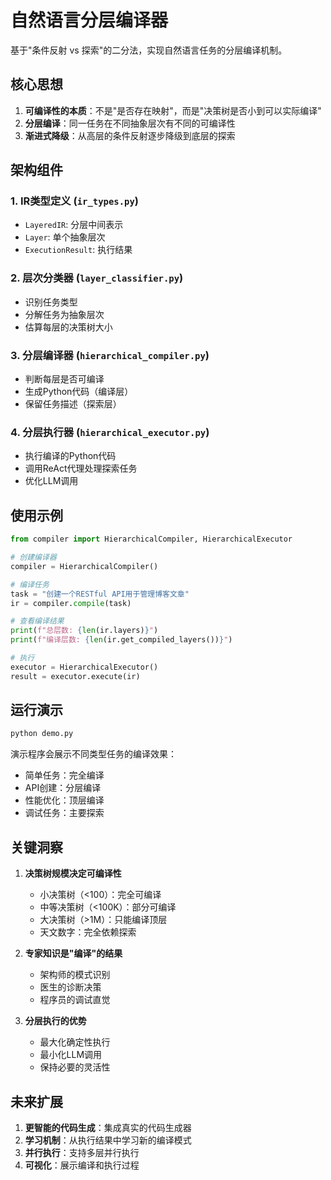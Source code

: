 # 自然语言分层编译器

基于"条件反射 vs 探索"的二分法，实现自然语言任务的分层编译机制。

## 核心思想

1. **可编译性的本质**：不是"是否存在映射"，而是"决策树是否小到可以实际编译"
2. **分层编译**：同一任务在不同抽象层次有不同的可编译性
3. **渐进式降级**：从高层的条件反射逐步降级到底层的探索

## 架构组件

### 1. IR类型定义 (`ir_types.py`)
- `LayeredIR`: 分层中间表示
- `Layer`: 单个抽象层次
- `ExecutionResult`: 执行结果

### 2. 层次分类器 (`layer_classifier.py`)
- 识别任务类型
- 分解任务为抽象层次
- 估算每层的决策树大小

### 3. 分层编译器 (`hierarchical_compiler.py`)
- 判断每层是否可编译
- 生成Python代码（编译层）
- 保留任务描述（探索层）

### 4. 分层执行器 (`hierarchical_executor.py`)
- 执行编译的Python代码
- 调用ReAct代理处理探索任务
- 优化LLM调用

## 使用示例

```python
from compiler import HierarchicalCompiler, HierarchicalExecutor

# 创建编译器
compiler = HierarchicalCompiler()

# 编译任务
task = "创建一个RESTful API用于管理博客文章"
ir = compiler.compile(task)

# 查看编译结果
print(f"总层数: {len(ir.layers)}")
print(f"编译层数: {len(ir.get_compiled_layers())}")

# 执行
executor = HierarchicalExecutor()
result = executor.execute(ir)
```

## 运行演示

```bash
python demo.py
```

演示程序会展示不同类型任务的编译效果：
- 简单任务：完全编译
- API创建：分层编译
- 性能优化：顶层编译
- 调试任务：主要探索

## 关键洞察

1. **决策树规模决定可编译性**
   - 小决策树（<100）：完全可编译
   - 中等决策树（<100K）：部分可编译
   - 大决策树（>1M）：只能编译顶层
   - 天文数字：完全依赖探索

2. **专家知识是"编译"的结果**
   - 架构师的模式识别
   - 医生的诊断决策
   - 程序员的调试直觉

3. **分层执行的优势**
   - 最大化确定性执行
   - 最小化LLM调用
   - 保持必要的灵活性

## 未来扩展

1. **更智能的代码生成**：集成真实的代码生成器
2. **学习机制**：从执行结果中学习新的编译模式
3. **并行执行**：支持多层并行执行
4. **可视化**：展示编译和执行过程